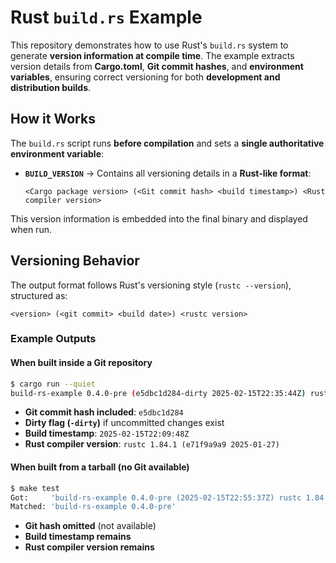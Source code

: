 # Rust `build.rs` Example

This repository demonstrates how to use Rust's `build.rs` system to generate **version information at compile time**. The example extracts version details from **Cargo.toml**, **Git commit hashes**, and **environment variables**, ensuring correct versioning for both **development and distribution builds**.

## How it Works

The `build.rs` script runs **before compilation** and sets a **single authoritative environment variable**:

- **`BUILD_VERSION`** → Contains all versioning details in a **Rust-like format**:
  ```
  <Cargo package version> (<Git commit hash> <build timestamp>) <Rust compiler version>
  ```

This version information is embedded into the final binary and displayed when run.

## Versioning Behavior
The output format follows Rust's versioning style (`rustc --version`), structured as:

```
<version> (<git commit> <build date>) <rustc version>
```

### Example Outputs
#### When built inside a Git repository

```sh
$ cargo run --quiet
build-rs-example 0.4.0-pre (e5dbc1d284-dirty 2025-02-15T22:35:44Z) rustc 1.84.1 (e71f9a9a9 2025-01-27)
```
- **Git commit hash included**: `e5dbc1d284`
- **Dirty flag (`-dirty`)** if uncommitted changes exist
- **Build timestamp**: `2025-02-15T22:09:48Z`
- **Rust compiler version**: `rustc 1.84.1 (e71f9a9a9 2025-01-27)`

#### When built from a tarball (no Git available)

```sh
$ make test
Got:     'build-rs-example 0.4.0-pre (2025-02-15T22:55:37Z) rustc 1.84.1 (e71f9a9a9 2025-01-27)'
Matched: 'build-rs-example 0.4.0-pre'
```

- **Git hash omitted** (not available)
- **Build timestamp remains**
- **Rust compiler version remains**
